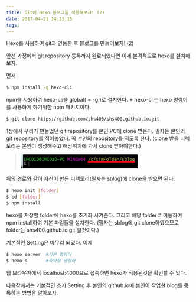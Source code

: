 ```yaml
---
title: Git에 Hexo 블로그를 적용해보자! (2)
date: 2017-04-21 14:23:15
tags:
---
```


Hexo를 사용하여 git과 연동한 후 블로그를 만들어보자! (2)

앞선 과정에서 git repository 등록까지 완료되었다면
이제 본격적으로 hexo를 설치해보자.

먼저
``` bash
$ npm install -g hexo-cli
```
npm을 사용하여 hexo-cli을 global( = -g )로 설치한다.
※ hexo-cli는 hexo 명령어를 사용하게 하기위한 npm 패키지이다.

``` bash
$ git clone https://github.com/shs400/shs400.github.io.git
```
1장에서 우리가 만들었던 git repository를 본인 PC에 clone 받는다.
필자는 본인의 git repository를 적어놓았다. 꼭 본인의 repository를 적도록 한다.
(clone 받을 디렉토리는 본인이 생성해주고 해당위치에 가서 clone 받아야한다.)

> ![터미널 경로](/img/hexo-install/img04.jpg )

위의 경로와 같이 자신이 만든 디렉토리(필자는 sblog)에 clone을 받으면 된다. 

``` bash
$ hexo init [folder]
$ cd [folder]
$ npm install
```
hexo를 저장할 folder에 hexo를 초기화 시켜준다.
그리고 해당 folder로 이동하여 npm install하여 기본 파일들을 설치한다.
(필자는 sblog에 git clone하였으므로 folder는 shs400.github.io.git 일것이다.)

기본적인 Setting은 마무리 되었다. 이제
``` bash
$ hexo server  #기본 명령어
$ hexo s       #축약형 명령어
```
웹 브라우저에서 localhost:4000으로 접속하면 hexo가 적용된것을 확인할 수 있다.

다음장에서는 기본적인 초기 Setting 후 본인의 github.io에
본인이 작업한 blog를 등록하는 방법을 알아보자.